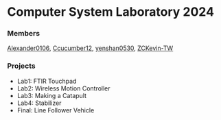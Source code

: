 # Computer System Laboratory 2024

### Members
[Alexander0106](https://github.com/Alexander0106), [Ccucumber12](https://github.com/Ccucumber12), [yenshan0530](https://github.com/yenshan0530), [ZCKevin-TW](https://github.com/ZCKevin-TW)

### Projects
- Lab1: FTIR Touchpad
- Lab2: Wireless Motion Controller
- Lab3: Making a Catapult
- Lab4: Stabilizer
- Final: Line Follower Vehicle